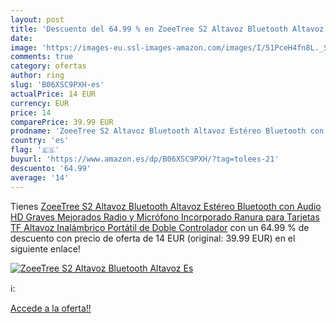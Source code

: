 ```yaml
---
layout: post
title: 'Descuento del 64.99 % en ZoeeTree S2 Altavoz Bluetooth Altavoz Es'
date: 
image: 'https://images-eu.ssl-images-amazon.com/images/I/51PceH4fn8L._SL200_.jpg'
comments: true
category: ofertas
author: ring
slug: 'B06XSC9PXH-es'
actualPrice: 14 EUR
currency: EUR
price: 14
comparePrice: 39.99 EUR
prodname: 'ZoeeTree S2 Altavoz Bluetooth Altavoz Estéreo Bluetooth con Audio HD  Graves Mejorados  Radio y Micrófono Incorporado  Ranura para Tarjetas TF  Altavoz Inalámbrico Portátil de Doble Controlador'
country: 'es'
flag: '🇪🇸'
buyurl: 'https://www.amazon.es/dp/B06XSC9PXH/?tag=tolees-21'
descuento: '64.99'
average: '14'
---
```


Tienes [ZoeeTree S2 Altavoz Bluetooth Altavoz Estéreo Bluetooth con Audio HD  Graves Mejorados  Radio y Micrófono Incorporado  Ranura para Tarjetas TF  Altavoz Inalámbrico Portátil de Doble Controlador](https://www.amazon.es/dp/B06XSC9PXH/?tag=tolees-21) con un 64.99 % de descuento con precio de oferta de 14 EUR (original: 39.99 EUR) en el siguiente enlace!

[![ZoeeTree S2 Altavoz Bluetooth Altavoz Es](https://images-eu.ssl-images-amazon.com/images/I/51PceH4fn8L._SL200_.jpg)](https://www.amazon.es/dp/B06XSC9PXH/?tag=tolees-21)

ℹ️:


[Accede a la oferta!!](https://www.amazon.es/dp/B06XSC9PXH/?tag=tolees-21)
